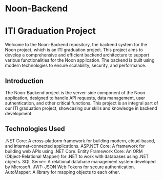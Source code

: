 # Noon-Backend
# ITI Graduation Project

Welcome to the Noon-Backend repository, the backend system for the Noon project, which is an ITI graduation project. This project aims to develop a comprehensive and efficient backend architecture to support various functionalities for the Noon application. The backend is built using modern technologies to ensure scalability, security, and performance.

## Introduction
The Noon-Backend project is the server-side component of the Noon application, designed to handle API requests, data management, user authentication, and other critical functions. This project is an integral part of our ITI graduation project, showcasing our skills and knowledge in backend development.

## Technologies Used
.NET Core: A cross-platform framework for building modern, cloud-based, and internet-connected applications. ASP.NET Core: A framework for building web APIs using .NET Core. Entity Framework Core: An ORM (Object-Relational Mapper) for .NET to work with databases using .NET objects. SQL Server: A relational database management system developed by Microsoft. JWT: JSON Web Tokens for secure authentication. AutoMapper: A library for mapping objects to each other.
